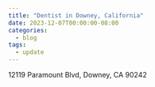 ```yaml
---
title: "Dentist in Downey, California"
date: 2023-12-07T00:00:00-08:00
categories:
  - blog
tags:
  - update
---
```


12119 Paramount Blvd, Downey, CA 90242